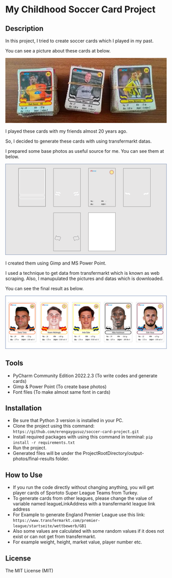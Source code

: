 # My Childhood Soccer Card Project

## Description

In this project, I tried to create soccer cards which I played in my past.<br />

You can see a picture about these cards at below.

![Alt text](/old-cards.png)

I played these cards with my friends almost 20 years ago. <br />

So, I decided to generate these cards with using transfermarkt datas.

I prepared some base photos as useful source for me. You can see them at below.

![Alt text](/base-photos.png)

I created them using Gimp and MS Power Point.

I used a technique to get data from transfermarkt which is known as web scraping.
Also, I manupulated the pictures and datas which is downloaded.

You can see the final result as below.

![Alt text](/new-cards.png)

## Tools

* PyCharm Community Edition 2022.2.3 (To write codes and generate cards)
* Gimp & Power Point (To create base photos)
* Font files (To make almost same font in cards)

## Installation

* Be sure that Python 3 version is installed in your PC.
* Clone the project using this command: ``` https://github.com/erengaygusuz/soccer-card-project.git ```
* Install required packages with using this command in terminal: ``` pip install -r requirements.txt ```
* Run the project.
* Generated files will be under the ProjectRootDirectory/output-photos/final-results folder.

## How to Use

* If you run the code directly without changing anything, you will get player cards of Sportoto Super League Teams from Turkey.
* To generate cards from other leagues, please change the value of variable named leagueLinkAddress with a transfermarkt league link address
* For Example to generate England Premier League use this link: ``` https://www.transfermarkt.com/premier-league/startseite/wettbewerb/GB1 ```
* Also some values are calculated with some random values if it does not exist or can not get from transfermarkt.
* For example weight, height, market value, player number etc.

## License

The MIT License (MIT)

